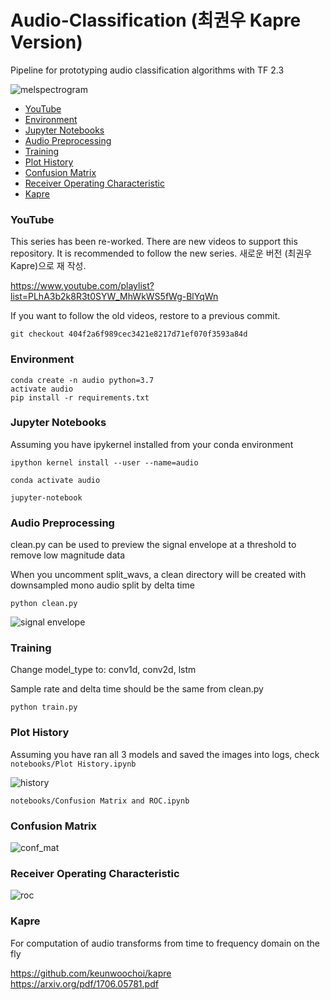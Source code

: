 # Audio-Classification (최권우 Kapre Version)

Pipeline for prototyping audio classification algorithms with TF 2.3

![melspectrogram](docs/mel_spectrograms.png)

<!-- TOC -->

- [YouTube](#youtube)
- [Environment](#environment)
- [Jupyter Notebooks](#jupyter-notebooks)
- [Audio Preprocessing](#audio-preprocessing)
- [Training](#training)
- [Plot History](#plot-history)
- [Confusion Matrix](#confusion-matrix)
- [Receiver Operating Characteristic](#receiver-operating-characteristic)
- [Kapre](#kapre)

<!-- /TOC -->

### YouTube

This series has been re-worked. There are new videos to support this repository. It is recommended to follow the new series. 새로운 버전 (최권우 Kapre)으로 재 작성.

https://www.youtube.com/playlist?list=PLhA3b2k8R3t0SYW_MhWkWS5fWg-BlYqWn

If you want to follow the old videos, restore to a previous commit.

`git checkout 404f2a6f989cec3421e8217d71ef070f3593a84d`

### Environment

```
conda create -n audio python=3.7
activate audio
pip install -r requirements.txt
```

### Jupyter Notebooks

Assuming you have ipykernel installed from your conda environment

`ipython kernel install --user --name=audio`

`conda activate audio`

`jupyter-notebook`

### Audio Preprocessing

clean.py can be used to preview the signal envelope at a threshold to remove low magnitude data

When you uncomment split_wavs, a clean directory will be created with downsampled mono audio split by delta time

`python clean.py`

![signal envelope](docs/signal_envelope.png)

### Training

Change model_type to: conv1d, conv2d, lstm

Sample rate and delta time should be the same from clean.py

`python train.py`

### Plot History

Assuming you have ran all 3 models and saved the images into logs, check `notebooks/Plot History.ipynb`

![history](docs/model_history.png)

`notebooks/Confusion Matrix and ROC.ipynb`

### Confusion Matrix

![conf_mat](docs/conf_mat.png)

### Receiver Operating Characteristic

![roc](docs/roc.png)

### Kapre

For computation of audio transforms from time to frequency domain on the fly

https://github.com/keunwoochoi/kapre  
https://arxiv.org/pdf/1706.05781.pdf
